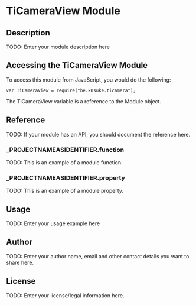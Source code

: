 # TiCameraView Module

## Description

TODO: Enter your module description here

## Accessing the TiCameraView Module

To access this module from JavaScript, you would do the following:

	var TiCameraView = require("be.k0suke.ticamera");

The TiCameraView variable is a reference to the Module object.	

## Reference

TODO: If your module has an API, you should document
the reference here.

### ___PROJECTNAMEASIDENTIFIER__.function

TODO: This is an example of a module function.

### ___PROJECTNAMEASIDENTIFIER__.property

TODO: This is an example of a module property.

## Usage

TODO: Enter your usage example here

## Author

TODO: Enter your author name, email and other contact
details you want to share here. 

## License

TODO: Enter your license/legal information here.
